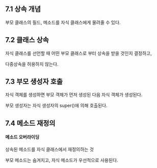 ## 7.1 상속 개념

부모 클래스의 필드, 메소드를 자식 클래스에게 물려줄 수 있다.

## 7.2 클래스 상속

자식 클래스를 선언할 때 어떤 부모 클래스로 부터 상속을 받을 것인지 결정하고,

다중상속을 허용하지 않는다.

## 7.3 부모 생성자 호출

자식 객체를 생성하면 부모 객체가 먼저 생성된 다음 자식 객체가 생성된다.

부모 생성자는 자식 생성자의 super()에 의해 호출된다.

## 7.4 메소드 재정의

#### 메소드 오버라이딩

상속된 메소드를 자식 클래스에서 재정의하는 것

부모 메소드는 숨겨지고, 자식 메소드가 우선적으로 사용된다.
